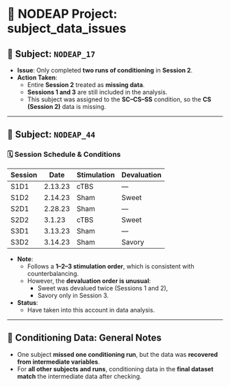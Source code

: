 # 🧠 NODEAP Project: subject_data_issues

## 📌 Subject: `NODEAP_17`
- **Issue**: Only completed **two runs of conditioning** in **Session 2**.
- **Action Taken**:
  - Entire **Session 2** treated as **missing data**.
  - **Sessions 1 and 3** are still included in the analysis.
  - This subject was assigned to the **SC–CS–SS** condition, so the **CS (Session 2)** data is missing.

---

## 📌 Subject: `NODEAP_44`

### 🗓️ Session Schedule & Conditions

| Session | Date       | Stimulation | Devaluation       |
|---------|------------|-------------|-------------------|
| S1D1    | 2.13.23    | cTBS        | —                 |
| S1D2    | 2.14.23    | Sham        | Sweet             |
| S2D1    | 2.28.23    | Sham        | —                 |
| S2D2    | 3.1.23     | cTBS        | Sweet             |
| S3D1    | 3.13.23    | Sham        | —                 |
| S3D2    | 3.14.23    | Sham        | Savory            |

- **Note**:
  - Follows a **1–2–3 stimulation order**, which is consistent with counterbalancing.
  - However, the **devaluation order is unusual**:
    - Sweet was devalued twice (Sessions 1 and 2),
    - Savory only in Session 3.
- **Status**:
  - Have taken into this account in data analysis.

---

## 🧪 Conditioning Data: General Notes

- One subject **missed one conditioning run**, but the data was **recovered from intermediate variables**.
- For **all other subjects and runs**, conditioning data in the **final dataset match** the intermediate data after checking.
